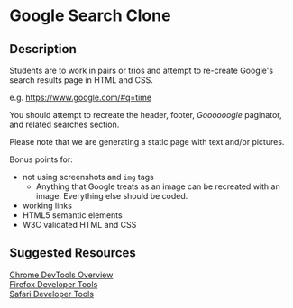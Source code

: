 # Google Search Clone


## Description

Students are to work in pairs or trios and attempt to re-create Google's search results page in HTML and CSS.

e.g. https://www.google.com/#q=time

You should attempt to recreate the header, footer, _Goooooogle_ paginator, and related searches section.

Please note that we are generating a static page with text and/or pictures.

Bonus points for:
* not using screenshots and `img` tags
  * Anything that Google treats as an image can be recreated with an image. Everything else should be coded.
* working links
* HTML5 semantic elements
* W3C validated HTML and CSS


## Suggested Resources

[Chrome DevTools Overview ](https://developer.chrome.com/devtools)  
[Firefox Developer Tools](https://developer.mozilla.org/en-US/docs/Tools/Tools_Toolbox)  
[Safari Developer Tools](https://developer.apple.com/safari/tools/)  
